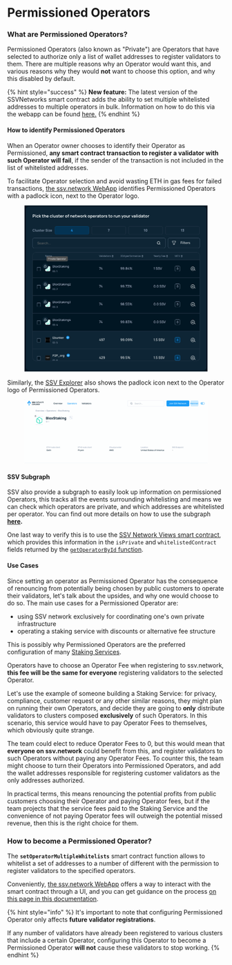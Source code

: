 # Permissioned Operators

### What are Permissioned Operators?

Permissioned Operators (also known as "Private") are Operators that have selected to authorize only a list of wallet addresses to register validators to them. There are multiple reasons why an Operator would want this, and various reasons why they would **not** want to choose this option, and why this disabled by default.

{% hint style="success" %}
**New feature:** The latest version of the SSVNetworks smart contract adds the ability to set multiple whitelisted addresses to multiple operators in bulk. Information on how to do this via the webapp can be found [here.](../../operator-user-guides/operator-management/configuring-a-permissioned-operator.md)
{% endhint %}

#### How to identify Permissioned Operators

When an Operator owner chooses to identify their Operator as Permissioned, **any smart contract transaction to register a validator with such Operator will fail**, if the sender of the transaction is not included in the list of whitelisted addresses.

To facilitate Operator selection and avoid wasting ETH in gas fees for failed transactions, [the ssv.network WebApp](https://app.ssv.network/) identifies Permissioned Operators with a padlock icon, next to the Operator logo.

<figure><img src="../../.gitbook/assets/Screenshot 2024-02-14 at 11.38.56.png" alt=""><figcaption></figcaption></figure>

Similarly, the [SSV Explorer](https://explorer.ssv.network/operators/1) also shows the padlock icon next to the Operator logo of Permissioned Operators.

<figure><img src="../../.gitbook/assets/Screenshot 2024-02-20 at 11.03.56.png" alt=""><figcaption></figcaption></figure>

#### SSV Subgraph&#x20;

SSV also provide a subgraph to easily look up information on permissioned Operators, this tracks all the events surrounding whitelisting and means we can check which operators are private, and which addresses are whitelisted per operator. You can find out more details on how to use the subgraph [**here**](../../developers/tools/ssv-subgraph/)**.**

One last way to verify this is to use the [SSV Network Views smart contract](../../developers/smart-contracts/), which provides this information in the `isPrivate` and `whitelistedContract` fields returned by the [`getOperatorById` function](../../developers/smart-contracts/ssvnetworkviews.md#getoperatorbyid-operatorid).

#### Use Cases

Since setting an operator as Permissioned Operator has the consequence of renouncing from potentially being chosen by public customers to operate their validators, let's talk about the upsides, and why one would choose to do so. The main use cases for a Permissioned Operator are:

* using SSV network exclusively for coordinating one's own private infrastructure
* operating a staking service with discounts or alternative fee structure

This is possibly why Permissioned Operators are the preferred configuration of many [Staking Services](../../developers/integration-guides/staking-services.md).

Operators have to choose an Operator Fee when registering to ssv.network, **this fee will be the same for everyone** registering validators to the selected Operator.

Let's use the example of someone building a Staking Service: for privacy, compliance, customer request or any other similar reasons, they might plan on running their own Operators, and decide they are going to **only** distribute validators to clusters composed **exclusively** of such Operators. In this scenario, this service would have to pay Operator Fees to themselves, which obviously quite strange.

The team could elect to reduce Operator Fees to 0, but this would mean that **everyone on ssv.network** could benefit from this, and register validators to such Operators without paying any Operator Fees. To counter this, the team might choose to turn their Operators into Permissioned Operators, and add the wallet addresses responsible for registering customer validators as the only addresses authorized.

In practical terms, this means renouncing the potential profits from public customers choosing their Operator and paying Operator fees, but if the team projects that the service fees paid to the Staking Service and the convenience of not paying Operator fees will outweigh the potential missed revenue, then this is the right choice for them.

### How to become a Permissioned Operator?

The **`setOperatorMultipleWhitelists`** smart contract function allows to whitelist a set of addresses to a number of different with the permission to register validators to the specified operators.

Conveniently, [the ssv.network WebApp](https://app.ssv.network/) offers a way to interact with the smart contract through a UI, and you can get guidance on the process [on this page in this documentation](../../operator-user-guides/operator-management/configuring-a-permissioned-operator.md).

{% hint style="info" %}
It's important to note that configuring Permissioned Operator only affects **future validator registrations**.

If any number of validators have already been registered to various clusters that include a certain Operator, configuring this Operator to become a Permissioned Operator **will not** cause these validators to stop working.
{% endhint %}
